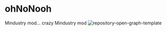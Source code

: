 # ohNoNooh

Mindustry mod...
crazy Mindustry mod
![repository-open-graph-template](https://user-images.githubusercontent.com/72571816/127687642-8c3cff0f-f69c-4cdf-8aa3-8ad68da232b5.png)
